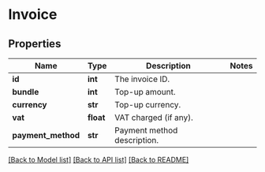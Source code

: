 # Invoice

## Properties
Name | Type | Description | Notes
------------ | ------------- | ------------- | -------------
**id** | **int** | The invoice ID. | 
**bundle** | **int** | Top-up amount. | 
**currency** | **str** | Top-up currency. | 
**vat** | **float** | VAT charged (if any). | 
**payment_method** | **str** | Payment method description. | 

[[Back to Model list]](../README.md#documentation-for-models) [[Back to API list]](../README.md#documentation-for-api-endpoints) [[Back to README]](../README.md)


